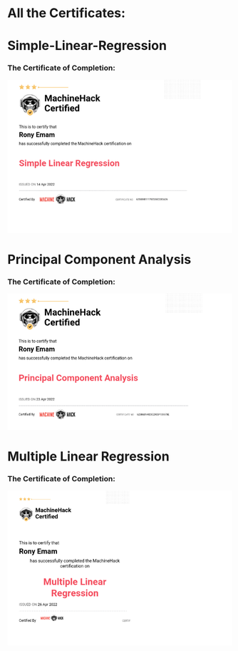# All the Certificates:

# Simple-Linear-Regression

### The Certificate of Completion:

![](https://github.com/RonyEmam/Online-Courses-Repo/blob/main/MachineHack%20Courses/Simple%20Linear%20Regression/14.04.2022_20.04.24_REC.png)

# Principal Component Analysis

### The Certificate of Completion:

![](https://github.com/RonyEmam/Online-Courses-Repo/blob/main/MachineHack%20Courses/Principal%20Component%20Analysis/23.04.2022_07.43.57_REC.png)

# Multiple Linear Regression

### The Certificate of Completion:

![](https://github.com/RonyEmam/Online-Courses-Repo/blob/main/MachineHack%20Courses/Multiple%20Linear%20Regression/26.04.2022_17.12.13_REC.png)
